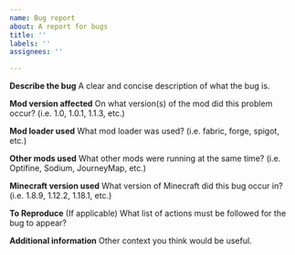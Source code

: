 ```yaml
---
name: Bug report
about: A report for bugs
title: ''
labels: ''
assignees: ''

---
```


**Describe the bug**
A clear and concise description of what the bug is.

**Mod version affected**
On what version(s) of the mod did this problem occur? (i.e. 1.0, 1.0.1, 1.1.3, etc.) 

**Mod loader used**
What mod loader was used? (i.e. fabric, forge, spigot, etc.)

**Other mods used**
What other mods were running at the same time? (i.e. Optifine, Sodium, JourneyMap, etc.)

**Minecraft version used**
What version of Minecraft did this bug occur in? (i.e. 1.8.9, 1.12.2, 1.18.1, etc.)

**To Reproduce** (If applicable)
What list of actions must be followed for the bug to appear?

**Additional information**
Other context you think would be useful.
